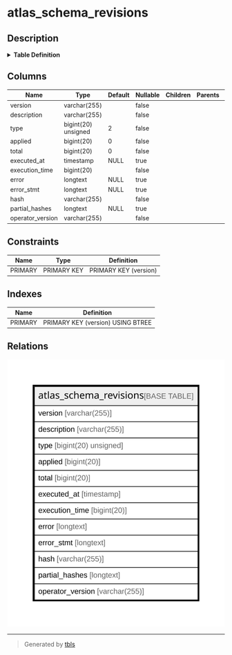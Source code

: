 # atlas_schema_revisions

## Description

<details>
<summary><strong>Table Definition</strong></summary>

```sql
CREATE TABLE `atlas_schema_revisions` (
  `version` varchar(255) COLLATE utf8mb4_bin NOT NULL,
  `description` varchar(255) COLLATE utf8mb4_bin NOT NULL,
  `type` bigint(20) unsigned NOT NULL DEFAULT 2,
  `applied` bigint(20) NOT NULL DEFAULT 0,
  `total` bigint(20) NOT NULL DEFAULT 0,
  `executed_at` timestamp NULL DEFAULT NULL,
  `execution_time` bigint(20) NOT NULL,
  `error` longtext COLLATE utf8mb4_bin DEFAULT NULL,
  `error_stmt` longtext COLLATE utf8mb4_bin DEFAULT NULL,
  `hash` varchar(255) COLLATE utf8mb4_bin NOT NULL,
  `partial_hashes` longtext COLLATE utf8mb4_bin DEFAULT NULL CHECK (json_valid(`partial_hashes`)),
  `operator_version` varchar(255) COLLATE utf8mb4_bin NOT NULL,
  PRIMARY KEY (`version`)
) ENGINE=InnoDB DEFAULT CHARSET=utf8mb4 COLLATE=utf8mb4_bin
```

</details>

## Columns

| Name | Type | Default | Nullable | Children | Parents | Comment |
| ---- | ---- | ------- | -------- | -------- | ------- | ------- |
| version | varchar(255) |  | false |  |  |  |
| description | varchar(255) |  | false |  |  |  |
| type | bigint(20) unsigned | 2 | false |  |  |  |
| applied | bigint(20) | 0 | false |  |  |  |
| total | bigint(20) | 0 | false |  |  |  |
| executed_at | timestamp | NULL | true |  |  |  |
| execution_time | bigint(20) |  | false |  |  |  |
| error | longtext | NULL | true |  |  |  |
| error_stmt | longtext | NULL | true |  |  |  |
| hash | varchar(255) |  | false |  |  |  |
| partial_hashes | longtext | NULL | true |  |  |  |
| operator_version | varchar(255) |  | false |  |  |  |

## Constraints

| Name | Type | Definition |
| ---- | ---- | ---------- |
| PRIMARY | PRIMARY KEY | PRIMARY KEY (version) |

## Indexes

| Name | Definition |
| ---- | ---------- |
| PRIMARY | PRIMARY KEY (version) USING BTREE |

## Relations

![er](atlas_schema_revisions.svg)

---

> Generated by [tbls](https://github.com/k1LoW/tbls)
